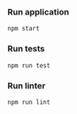 ### Run application
```npm start```
### Run tests
```npm run test```
### Run linter
```npm run lint```
